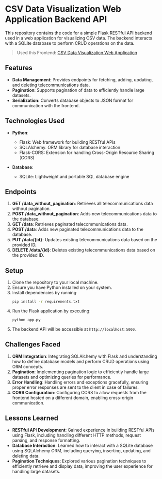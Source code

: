 # CSV Data Visualization Web Application Backend API

This repository contains the code for a simple Flask RESTful API backend used in a web application for visualizing CSV data. The backend interacts with a SQLite database to perform CRUD operations on the data.
> Used this Frontend: [CSV Data Visualization Web Application](https://github.com/Rakibul73/csv-data-visualization)

## Features

- **Data Management**: Provides endpoints for fetching, adding, updating, and deleting telecommunications data.
- **Pagination**: Supports pagination of data to efficiently handle large datasets.
- **Serialization**: Converts database objects to JSON format for communication with the frontend.

## Technologies Used

- **Python**:
  - Flask: Web framework for building RESTful APIs
  - SQLAlchemy: ORM library for database interaction
  - Flask-CORS: Extension for handling Cross-Origin Resource Sharing (CORS)

- **Database**:
  - SQLite: Lightweight and portable SQL database engine

## Endpoints

1. **GET /data_without_pagination**: Retrieves all telecommunications data without pagination.
2. **POST /data_without_pagination**: Adds new telecommunications data to the database.
3. **GET /data**: Retrieves paginated telecommunications data.
4. **POST /data**: Adds new paginated telecommunications data to the database.
5. **PUT /data/{id}**: Updates existing telecommunications data based on the provided ID.
6. **DELETE /data/{id}**: Deletes existing telecommunications data based on the provided ID.

## Setup

1. Clone the repository to your local machine.
2. Ensure you have Python installed on your system.
3. Install dependencies by running:
    ```bash
    pip install -r requirements.txt
    ```
4. Run the Flask application by executing:
    ```bash
    python app.py
    ```
5. The backend API will be accessible at `http://localhost:5000`.

## Challenges Faced

1. **ORM Integration**: Integrating SQLAlchemy with Flask and understanding how to define database models and perform CRUD operations using ORM concepts.
2. **Pagination**: Implementing pagination logic to efficiently handle large datasets and optimizing queries for performance.
3. **Error Handling**: Handling errors and exceptions gracefully, ensuring proper error responses are sent to the client in case of failures.
4. **CORS Configuration**: Configuring CORS to allow requests from the frontend hosted on a different domain, enabling cross-origin communication.

## Lessons Learned

- **RESTful API Development**: Gained experience in building RESTful APIs using Flask, including handling different HTTP methods, request parsing, and response formatting.
- **Database Interaction**: Learned how to interact with a SQLite database using SQLAlchemy ORM, including querying, inserting, updating, and deleting data.
- **Pagination Techniques**: Explored various pagination techniques to efficiently retrieve and display data, improving the user experience for handling large datasets.
